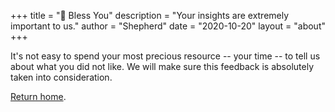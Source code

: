 +++
title = "💙 Bless You"
description = "Your insights are extremely important to us."
author = "Shepherd"
date = "2020-10-20"
layout = "about"
+++

It's not easy to spend your most precious resource -- your time -- to tell us about what you did not like. We will make sure this feedback is absolutely taken into consideration.

[Return home](/).
